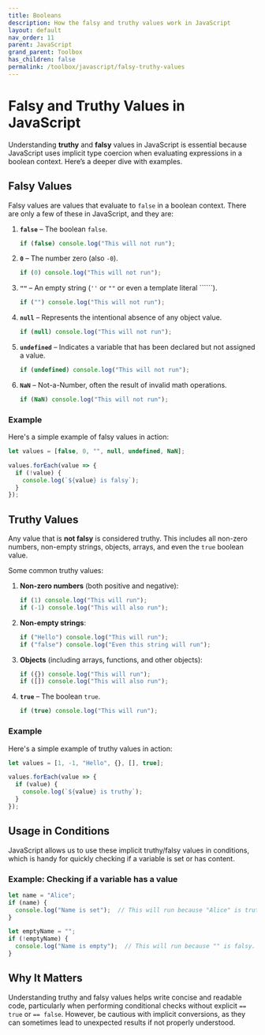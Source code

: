 ```yaml
---
title: Booleans
description: How the falsy and truthy values work in JavaScript
layout: default
nav_order: 11
parent: JavaScript
grand_parent: Toolbox
has_children: false
permalink: /toolbox/javascript/falsy-truthy-values
---
```


# Falsy and Truthy Values in JavaScript

Understanding **truthy** and **falsy** values in JavaScript is essential because JavaScript uses implicit type coercion when evaluating expressions in a boolean context. Here’s a deeper dive with examples.

## Falsy Values

Falsy values are values that evaluate to `false` in a boolean context. There are only a few of these in JavaScript, and they are:

1. **`false`** – The boolean `false`.

   ```javascript
   if (false) console.log("This will not run");
   ```

2. **`0`** – The number zero (also `-0`).

   ```javascript
   if (0) console.log("This will not run");
   ```

3. **`""`** – An empty string (`''` or `""` or even a template literal ``````).

   ```javascript
   if ("") console.log("This will not run");
   ```

4. **`null`** – Represents the intentional absence of any object value.

   ```javascript
   if (null) console.log("This will not run");
   ```

5. **`undefined`** – Indicates a variable that has been declared but not assigned a value.

   ```javascript
   if (undefined) console.log("This will not run");
   ```

6. **`NaN`** – Not-a-Number, often the result of invalid math operations.

   ```javascript
   if (NaN) console.log("This will not run");
   ```

### Example

Here's a simple example of falsy values in action:

```javascript
let values = [false, 0, "", null, undefined, NaN];

values.forEach(value => {
  if (!value) {
    console.log(`${value} is falsy`);
  }
});
```

## Truthy Values

Any value that is **not falsy** is considered truthy. This includes all non-zero numbers, non-empty strings, objects, arrays, and even the `true` boolean value.

Some common truthy values:

1. **Non-zero numbers** (both positive and negative):

   ```javascript
   if (1) console.log("This will run");
   if (-1) console.log("This will also run");
   ```

2. **Non-empty strings**:

   ```javascript
   if ("Hello") console.log("This will run");
   if ("false") console.log("Even this string will run");
   ```

3. **Objects** (including arrays, functions, and other objects):

   ```javascript
   if ({}) console.log("This will run");
   if ([]) console.log("This will also run");
   ```

4. **`true`** – The boolean `true`.

   ```javascript
   if (true) console.log("This will run");
   ```

### Example

Here's a simple example of truthy values in action:

```javascript
let values = [1, -1, "Hello", {}, [], true];

values.forEach(value => {
  if (value) {
    console.log(`${value} is truthy`);
  }
});
```

## Usage in Conditions

JavaScript allows us to use these implicit truthy/falsy values in conditions, which is handy for quickly checking if a variable is set or has content.

### Example: Checking if a variable has a value

```javascript
let name = "Alice";
if (name) {
  console.log("Name is set");  // This will run because "Alice" is truthy.
}

let emptyName = "";
if (!emptyName) {
  console.log("Name is empty");  // This will run because "" is falsy.
}
```

## Why It Matters

Understanding truthy and falsy values helps write concise and readable code, particularly when performing conditional checks without explicit `== true` or `== false`. However, be cautious with implicit conversions, as they can sometimes lead to unexpected results if not properly understood.
